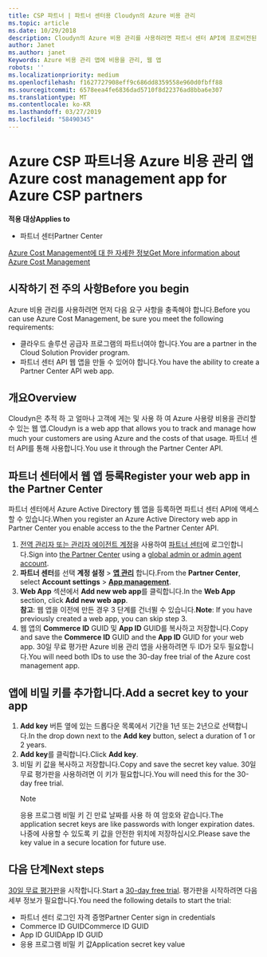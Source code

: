 ```yaml
---
title: CSP 파트너 | 파트너 센터용 Cloudyn의 Azure 비용 관리
ms.topic: article
ms.date: 10/29/2018
description: Cloudyn의 Azure 비용 관리를 사용하려면 파트너 센터 API에 프로비전된 액세스가 필요합니다.
author: Janet
ms.author: janet
Keywords: Azure 비용 관리 앱에 비용을 관리, 웹 앱
robots: ''
ms.localizationpriority: medium
ms.openlocfilehash: f1627727908eff9c686dd8359558e960d0fbff88
ms.sourcegitcommit: 6578eea4fe6836dad5710f8d22376ad8bba6e307
ms.translationtype: MT
ms.contentlocale: ko-KR
ms.lasthandoff: 03/27/2019
ms.locfileid: "58490345"
---
```

# <a name="azure-cost-management-app-for-azure-csp-partners"></a><span data-ttu-id="1ebc9-104">Azure CSP 파트너용 Azure 비용 관리 앱</span><span class="sxs-lookup"><span data-stu-id="1ebc9-104">Azure cost management app for Azure CSP partners</span></span>  

<span data-ttu-id="1ebc9-105">**적용 대상**</span><span class="sxs-lookup"><span data-stu-id="1ebc9-105">**Applies to**</span></span>

-  <span data-ttu-id="1ebc9-106">파트너 센터</span><span class="sxs-lookup"><span data-stu-id="1ebc9-106">Partner Center</span></span>

[<span data-ttu-id="1ebc9-107">Azure Cost Management에 대 한 자세한 정보</span><span class="sxs-lookup"><span data-stu-id="1ebc9-107">Get More information about Azure Cost Management</span></span>](https://go.microsoft.com/fwlink/p/?linkid=857893)

## <a name="before-you-begin"></a><span data-ttu-id="1ebc9-108">시작하기 전 주의 사항</span><span class="sxs-lookup"><span data-stu-id="1ebc9-108">Before you begin</span></span>
<span data-ttu-id="1ebc9-109">Azure 비용 관리를 사용하려면 먼저 다음 요구 사항을 충족해야 합니다.</span><span class="sxs-lookup"><span data-stu-id="1ebc9-109">Before you can use Azure Cost Management, be sure you meet the following requirements:</span></span>

- <span data-ttu-id="1ebc9-110">클라우드 솔루션 공급자 프로그램의 파트너여야 합니다.</span><span class="sxs-lookup"><span data-stu-id="1ebc9-110">You are a partner in the Cloud Solution Provider program.</span></span>
- <span data-ttu-id="1ebc9-111">파트너 센터 API 웹 앱을 만들 수 있어야 합니다.</span><span class="sxs-lookup"><span data-stu-id="1ebc9-111">You have the ability to create a Partner Center API web app.</span></span>

## <a name="overview"></a><span data-ttu-id="1ebc9-112">개요</span><span class="sxs-lookup"><span data-stu-id="1ebc9-112">Overview</span></span>

<span data-ttu-id="1ebc9-113">Cloudyn은 추적 하 고 얼마나 고객에 게는 및 사용 하 여 Azure 사용량 비용을 관리할 수 있는 웹 앱.</span><span class="sxs-lookup"><span data-stu-id="1ebc9-113">Cloudyn is a web app that allows you to track and manage how much your customers are using Azure and the costs of that usage.</span></span> <span data-ttu-id="1ebc9-114">파트너 센터 API를 통해 사용합니다.</span><span class="sxs-lookup"><span data-stu-id="1ebc9-114">You use it through the Partner Center API.</span></span>

## <a name="register-your-web-app-in-the-partner-center"></a><span data-ttu-id="1ebc9-115">파트너 센터에서 웹 앱 등록</span><span class="sxs-lookup"><span data-stu-id="1ebc9-115">Register your web app in the Partner Center</span></span>
<span data-ttu-id="1ebc9-116">파트너 센터에서 Azure Active Directory 웹 앱을 등록하면 파트너 센터 API에 액세스할 수 있습니다.</span><span class="sxs-lookup"><span data-stu-id="1ebc9-116">When you register an Azure Active Directory web app in Partner Center you enable access to the the Partner Center API.</span></span> 
1.  <span data-ttu-id="1ebc9-117">[전역 관리자 또는 관리자 에이전트 계정](create-user-accounts-and-set-permissions.md)을 사용하여 [파트너 센터](https://partnercenter.microsoft.com/en-us/pcv/dashboard/overview)에 로그인합니다.</span><span class="sxs-lookup"><span data-stu-id="1ebc9-117">Sign into [the Partner Center](https://partnercenter.microsoft.com/en-us/pcv/dashboard/overview) using a [global admin or admin agent account](create-user-accounts-and-set-permissions.md).</span></span>
2.  <span data-ttu-id="1ebc9-118">**파트너 센터**를 선택 **계정 설정** &gt;  **[앱 관리](https://partnercenter.microsoft.com/en-us/pcv/apiintegration/appmanagement)** 합니다.</span><span class="sxs-lookup"><span data-stu-id="1ebc9-118">From the **Partner Center**, select **Account settings** &gt; **[App management](https://partnercenter.microsoft.com/en-us/pcv/apiintegration/appmanagement)**.</span></span>
3.  <span data-ttu-id="1ebc9-119">**Web App** 섹션에서 **Add new web app**를 클릭합니다.</span><span class="sxs-lookup"><span data-stu-id="1ebc9-119">In the **Web App** section, click **Add new web app**.</span></span>
<br> <span data-ttu-id="1ebc9-120">**참고**: 웹 앱을 이전에 만든 경우 3 단계를 건너뛸 수 있습니다.</span><span class="sxs-lookup"><span data-stu-id="1ebc9-120">**Note**: If you have previously created a web app, you can skip step 3.</span></span>
4.  <span data-ttu-id="1ebc9-121">웹 앱의 **Commerce ID** GUID 및 **App ID** GUID를 복사하고 저장합니다.</span><span class="sxs-lookup"><span data-stu-id="1ebc9-121">Copy and save the **Commerce ID** GUID and the **App ID** GUID for your web app.</span></span> <span data-ttu-id="1ebc9-122">30일 무료 평가판 Azure 비용 관리 앱을 사용하려면 두 ID가 모두 필요합니다.</span><span class="sxs-lookup"><span data-stu-id="1ebc9-122">You will need both IDs to use the 30-day free trial of the Azure cost management app.</span></span>

## <a name="add-a-secret-key-to-your-app"></a><span data-ttu-id="1ebc9-123">앱에 비밀 키를 추가합니다.</span><span class="sxs-lookup"><span data-stu-id="1ebc9-123">Add a secret key to your app</span></span>
1. <span data-ttu-id="1ebc9-124">**Add key** 버튼 옆에 있는 드롭다운 목록에서 기간을 1년 또는 2년으로 선택합니다.</span><span class="sxs-lookup"><span data-stu-id="1ebc9-124">In the drop down next to the **Add key** button, select a duration of 1 or 2 years.</span></span>
2. <span data-ttu-id="1ebc9-125">**Add key**를 클릭합니다.</span><span class="sxs-lookup"><span data-stu-id="1ebc9-125">Click **Add key**.</span></span> 
3. <span data-ttu-id="1ebc9-126">비밀 키 값을 복사하고 저장합니다.</span><span class="sxs-lookup"><span data-stu-id="1ebc9-126">Copy and save the secret key value.</span></span> <span data-ttu-id="1ebc9-127">30일 무료 평가판을 사용하려면 이 키가 필요합니다.</span><span class="sxs-lookup"><span data-stu-id="1ebc9-127">You will need this for the 30-day free trial.</span></span><br>
   > [!NOTE]  
   > <span data-ttu-id="1ebc9-128">응용 프로그램 비밀 키 긴 만료 날짜를 사용 하 여 암호와 같습니다.</span><span class="sxs-lookup"><span data-stu-id="1ebc9-128">The application secret keys are like passwords with longer expiration dates.</span></span> <span data-ttu-id="1ebc9-129">나중에 사용할 수 있도록 키 값을 안전한 위치에 저장하십시오.</span><span class="sxs-lookup"><span data-stu-id="1ebc9-129">Please save the key value in a secure location for future use.</span></span>

## <a name="next-steps"></a><span data-ttu-id="1ebc9-130">다음 단계</span><span class="sxs-lookup"><span data-stu-id="1ebc9-130">Next steps</span></span>
<span data-ttu-id="1ebc9-131">[30일 무료 평가판](https://go.microsoft.com/fwlink/?linkid=857895)을 시작합니다.</span><span class="sxs-lookup"><span data-stu-id="1ebc9-131">Start a [30-day free trial](https://go.microsoft.com/fwlink/?linkid=857895).</span></span>
<span data-ttu-id="1ebc9-132">평가판을 시작하려면 다음 세부 정보가 필요합니다.</span><span class="sxs-lookup"><span data-stu-id="1ebc9-132">You need the following details to start the trial:</span></span>
- <span data-ttu-id="1ebc9-133">파트너 센터 로그인 자격 증명</span><span class="sxs-lookup"><span data-stu-id="1ebc9-133">Partner Center sign in credentials</span></span>
- <span data-ttu-id="1ebc9-134">Commerce ID GUID</span><span class="sxs-lookup"><span data-stu-id="1ebc9-134">Commerce ID GUID</span></span>
- <span data-ttu-id="1ebc9-135">App ID GUID</span><span class="sxs-lookup"><span data-stu-id="1ebc9-135">App ID GUID</span></span>
- <span data-ttu-id="1ebc9-136">응용 프로그램 비밀 키 값</span><span class="sxs-lookup"><span data-stu-id="1ebc9-136">Application secret key value</span></span>
